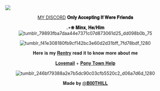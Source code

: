 ![](https://64.media.tumblr.com/6c4321dff50c9745d54adb7dbe84c584/e045813faef67b26-de/s1280x1920/a5c5d3319ffa192b51cfc7066f626b57a26d544a.pnj) <p align="center"> [MY DISCORD](https://discordid.netlify.app/?id=1130944266361901208) **𝐎𝐧𝐥𝐲 𝐀𝐜𝐜𝐞𝐩𝐭𝐢𝐧𝐠 𝐈𝐟 𝐖𝐞𝐫𝐞 𝐅𝐫𝐢𝐞𝐧𝐝𝐬**  </p> 
      <p align="center">  **.⋆❀ 𝐌𝐢𝐧𝐱, 𝐇𝐞/𝐇𝐢𝐦** ![tumblr_79893fba7daa44e7371c07d873061d25_dd098b0b_75](https://autism.crd.co/assets/images/gallery04/5e5ad2c7.jpg?v=aaa3f391) </p> <p align="center"> ![tumblr_f41e308180fb9cf142bc3e60d2d31bff_7fd78bdf_1280](https://imgur.com/QOo9mL7.png) <p align="center">𝐇𝐞𝐫𝐞 𝐢𝐬 𝐦𝐲 [𝐑𝐞𝐧𝐭𝐫𝐲](https://rentry.co/Argenti-GunsNRoses)
𝐫𝐞𝐚𝐝 𝐢𝐭 𝐭𝐨 𝐤𝐧𝐨𝐰 𝐦𝐨𝐫𝐞 𝐚𝐛𝐨𝐮𝐭 𝐦𝐞</p> <p align="center">[𝐋𝐨𝐯𝐞𝐦𝐚𝐢𝐥](https://rentry.co/Argenti-GunsNRosesMail) + [𝐏𝐨𝐧𝐲 𝐓𝐨𝐰𝐧 𝐇𝐞𝐥𝐩](https://rentry.co/ponytownhelp) </p> <p align="center">![tumblr_246bf79388a2e7b5dc90c03cfb5520c2_d06a7d6d_1280](https://github.com/B00THILL/B00THILL/assets/138095663/e0fd23e0-2225-4802-b831-df606bbbbfcc) <p>  <p align="center">  𝐌𝐚𝐝𝐞 𝐛𝐲 [@𝐁𝟎𝟎𝐓𝐇𝐈𝐋𝐋](https://github.com/B00THILL)
